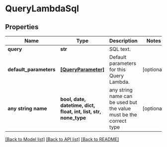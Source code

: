 # QueryLambdaSql


## Properties
Name | Type | Description | Notes
------------ | ------------- | ------------- | -------------
**query** | **str** | SQL text. | 
**default_parameters** | [**[QueryParameter]**](QueryParameter.md) | Default parameters for this Query Lambda. | [optional] 
**any string name** | **bool, date, datetime, dict, float, int, list, str, none_type** | any string name can be used but the value must be the correct type | [optional]

[[Back to Model list]](../README.md#documentation-for-models) [[Back to API list]](../README.md#documentation-for-api-endpoints) [[Back to README]](../README.md)


